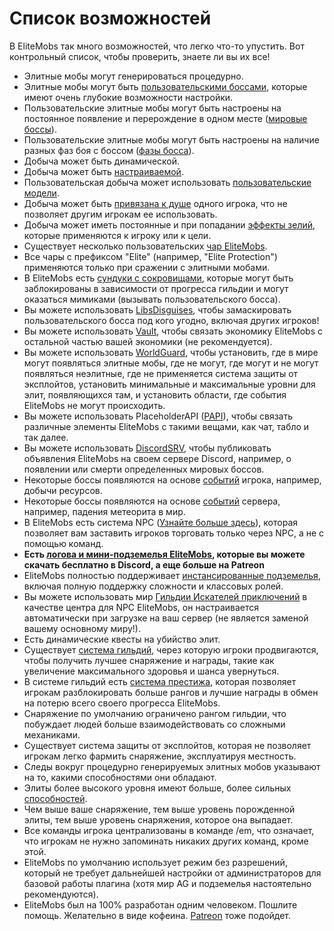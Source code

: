 # Список возможностей

В EliteMobs так много возможностей, что легко что-то упустить. Вот контрольный список, чтобы проверить, знаете ли вы их
все!

- Элитные мобы могут генерироваться процедурно.
- Элитные мобы могут быть [пользовательскими боссами]($language$/elitemobs/creating_bosses.md), которые имеют очень
  глубокие возможности настройки.
- Пользовательские элитные мобы могут быть настроены на постоянное появление и перерождение в одном
  месте ([мировые боссы]($language$/elitemobs/creating_world_bosses.md)).
- Пользовательские элитные мобы могут быть настроены на наличие разных фаз боя с
  боссом ([фазы босса]($language$/elitemobs/creating_boss_phases.md)).
- Добыча может быть динамической.
- Добыча может быть [настраиваемой]($language$/elitemobs/creating_items.md).
- Пользовательская добыча может
  использовать [пользовательские модели]($language$/elitemobs/creating_items.md&section=custommodelid&section=custommodelid).
- Добыча может быть [привязана к душе]($language$/elitemobs/soulbind.md) одного игрока, что не позволяет другим игрокам
  ее использовать.
- Добыча может иметь постоянные и при
  попадании [эффекты зелий]($language$/elitemobs/creating_items.md&section=potioneffects), которые применяются к игроку
  или к цели.
- Существует несколько пользовательских [чар EliteMobs]($language$/elitemobs/custom_enchantments_list.md).
- Все чары с префиксом "Elite" (например, "Elite Protection") применяются только при сражении с элитными мобами.
- В EliteMobs есть [сундуки с сокровищами]($language$/elitemobs/creating_treasure_chests.md), которые могут быть
  заблокированы в зависимости от прогресса гильдии и могут оказаться мимиками (вызывать пользовательского босса).
- Вы можете использовать [LibsDisguises]($language$/elitemobs/libsdisguises.md), чтобы замаскировать пользовательского босса под кого угодно, включая других игроков!
- Вы можете использовать [Vault]($language$/elitemobs/vault.md), чтобы связать экономику EliteMobs с остальной частью вашей экономики (не рекомендуется).
- Вы можете использовать [WorldGuard]($language$/elitemobs/worldguard_flags.md), чтобы установить, где в мире могут
  появляться элитные мобы, где не могут, где могут и не могут появляться неэлитные, где не применяется система защиты от
  эксплойтов, установить минимальные и максимальные уровни для элит, появляющихся там, и установить области, где события
  EliteMobs не могут происходить.
- Вы можете использовать PlaceholderAPI ([PAPI]($language$/elitemobs/placeholders.md)), чтобы связать различные элементы EliteMobs с такими вещами, как чат, табло и так далее.
- Вы можете использовать [DiscordSRV]($language$/elitemobs/discordsrv.md), чтобы публиковать объявления EliteMobs на
  своем сервере Discord, например, о появлении или смерти определенных мировых боссов.
- Некоторые боссы появляются на
  основе [событий]($language$/elitemobs/elitemobs+creating_events.md&section=what-are-custom-events?) игрока, например,
  добычи ресурсов.
- Некоторые боссы появляются на
  основе [событий]($language$/elitemobs/elitemobs+creating_events.md&section=what-are-custom-events?) сервера, например,
  падения метеорита в мир.
- В EliteMobs есть система NPC ([Узнайте больше здесь]($language$/elitemobs/adventurers_guild_world.md)), которая
  позволяет вам заставить игроков торговать только через NPC, а не с помощью команд.
- **Есть [логова и мини-подземелья EliteMobs]($language$/elitemobs/dungeons.md), которые вы можете скачать бесплатно в
  Discord, а еще больше на Patreon**
- EliteMobs полностью
  поддерживает [инстансированные подземелья]($language$/elitemobs/understanding_the_basics_of_elitemobs.md&section=instanced-dungeoneering),
  включая полную поддержку сложности и классовых ролей.
- Вы можете использовать мир [Гильдии Искателей приключений]($language$/elitemobs/adventurers_guild_world.md) в качестве
  центра для NPC EliteMobs, он настраивается автоматически при загрузке на ваш сервер (не является заменой вашему
  основному миру!).
- Есть динамические квесты на убийство элит.
- Существует [система гильдий]($language$/elitemobs/guild_tier_loot_limiter.md), через которую игроки продвигаются,
  чтобы получить лучшее снаряжение и награды, такие как увеличение максимального здоровья и шанса увернуться.
- В системе гильдий есть [система престижа]($language$/elitemobs/prestige_system.md), которая позволяет игрокам
  разблокировать больше рангов и лучшие награды в обмен на потерю всего своего прогресса EliteMobs.
- Снаряжение по умолчанию ограничено рангом гильдии, что побуждает людей больше взаимодействовать со сложными механиками.
- Существует система защиты от эксплойтов, которая не позволяет игрокам легко фармить снаряжение, эксплуатируя
  местность.
- Следы вокруг процедурно генерируемых элитных мобов указывают на то, какими способностями они обладают.
- Элиты более высокого уровня имеют больше, более сильных [способностей]($language$/elitemobs/creating_bosses.md&section=easy-configuration---premade-powers).
- Чем выше ваше снаряжение, тем выше уровень порожденной элиты, тем выше уровень снаряжения, которое она выпадает.
- Все команды игрока централизованы в команде /em, что означает, что игрокам не нужно запоминать никаких других команд, кроме этой.
- EliteMobs по умолчанию использует режим без разрешений, который не требует дальнейшей настройки от администраторов для
  базовой работы плагина (хотя мир AG и подземелья настоятельно рекомендуются).
- EliteMobs был на 100% разработан одним человеком. Пошлите помощь. Желательно в виде
  кофеина. [Patreon](https://www.patreon.com/magmaguy) тоже подойдет.
